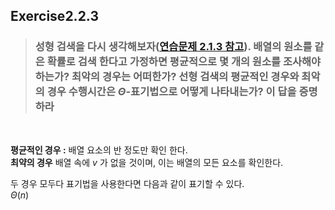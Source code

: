## Exercise2.2.3

> ### 성형 검색을 다시 생각해보자([연습문제 2.1.3 참고](https://github.com/KimKkochu/Learn_Algorithm/blob/main/Chapter02/Section1/2.1.3.md)). 배열의 원소를 같은 확률로 검색 한다고 가정하면 평균적으로 몇 개의 원소를 조사해야 하는가? 최악의 경우는 어떠한가? 선형 검색의 평균적인 경우와 최악의 경우 수행시간은 $\Theta$-표기법으로 어떻게 나타내는가? 이 답을 증명하라
<br>

**평균적인 경우 :** 배열 요소의 반 정도만 확인 한다.  
**최약의 경우** 배열 속에 $v$ 가 없을 것이며, 이는 배열의 모든 요소를 확인한다.
<br>

두 경우 모두다 표기법을 사용한다면 다음과 같이 표기할 수 있다.  
$\Theta(n)$